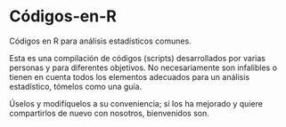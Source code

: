 # Códigos-en-R
Códigos en R para análisis estadísticos comunes.

Esta es una compilación de códigos (scripts) desarrollados por varias personas y para diferentes objetivos. No necesariamente son infalibles o tienen en cuenta todos los elementos adecuados para un análisis estadístico, tómelos como una guía.

Úselos y  modifíquelos a su conveniencia; si los ha mejorado y quiere compartirlos de nuevo con nosotros, bienvenidos son.